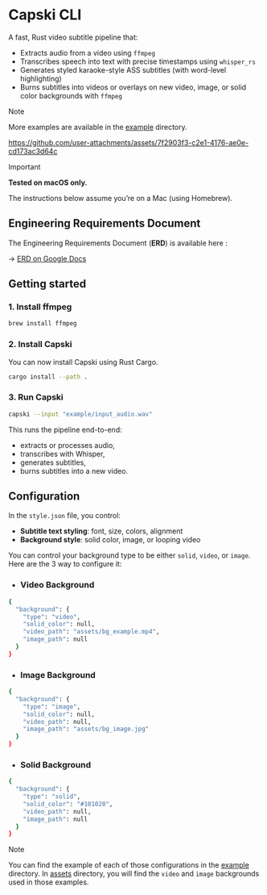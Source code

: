 # Capski CLI

A fast, Rust video subtitle pipeline that:

- Extracts audio from a video using `ffmpeg`
- Transcribes speech into text with precise timestamps using `whisper_rs`
- Generates styled karaoke-style ASS subtitles (with word-level highlighting)
- Burns subtitles into videos or overlays on new video, image, or solid color backgrounds with `ffmpeg`

> [!NOTE]
> More examples are available in the [example](/example/) directory.

https://github.com/user-attachments/assets/7f2903f3-c2e1-4176-ae0e-cd173ac3d64c

> [!IMPORTANT]
>
> **Tested on macOS only.**
>
> The instructions below assume you’re on a Mac (using Homebrew).

## Engineering Requirements Document
The Engineering Requirements Document (**ERD**) is available here :

-> [ERD on Google Docs](https://docs.google.com/document/d/1xfLcfE5BA1i_wjUSHHJYuA4zneVqrm4rEg2bf_YeltQ/edit?usp=sharing)

## Getting started

### 1. Install ffmpeg
```bash
brew install ffmpeg
```

### 2. Install Capski
You can now install Capski using Rust Cargo.
```bash
cargo install --path .
```

### 3. Run Capski
```bash
capski --input "example/input_audio.wav"
```

This runs the pipeline end-to-end:
- extracts or processes audio,
- transcribes with Whisper,
- generates subtitles,
- burns subtitles into a new video.

## Configuration
In the `style.json` file, you control:
- **Subtitle text styling**: font, size, colors, alignment
- **Background style**: solid color, image, or looping video

You can control your background type to be either `solid`, `video`, or `image`. Here are the 3 way to configure it:

- ### Video Background
```bash
{
  "background": {
    "type": "video",
    "solid_color": null,
    "video_path": "assets/bg_example.mp4",
    "image_path": null
  }
}
```
- ### Image Background
```bash
{
  "background": {
    "type": "image",
    "solid_color": null,
    "video_path": null,
    "image_path": "assets/bg_image.jpg"
  }
}
```
- ### Solid Background
```bash
{
  "background": {
    "type": "solid",
    "solid_color": "#101020",
    "video_path": null,
    "image_path": null
  }
}
```

> [!NOTE]
>
> You can find the example of each of those configurations in the [example](/example/) directory. In [assets](/assets/) directory, you will find the `video` and `image` backgrounds used in those examples.
